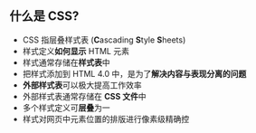 ## 什么是 CSS?

* CSS 指层叠样式表 (**C**ascading **S**tyle **S**heets)
* 样式定义**如何显示** HTML 元素
* 样式通常存储在**样式表**中
* 把样式添加到 HTML 4.0 中，是为了**解决内容与表现分离的问题**
* **外部样式表**可以极大提高工作效率
* 外部样式表通常存储在 **CSS 文件**中
* 多个样式定义可**层叠**为一
* 样式对网页中元素位置的排版进行像素级精确控


